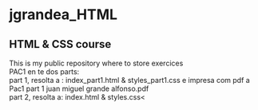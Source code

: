 # jgrandea_HTML
## HTML & CSS course
This is my public repository where to store exercices<br>
PAC1 en te dos parts:<br>
part 1, resolta a : index_part1.html & styles_part1.css e impresa com pdf a Pac1 part 1 juan miguel grande alfonso.pdf<br>
part 2, resolta a: index.html & styles.css<<br>
